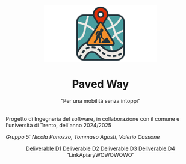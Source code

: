 <div align="center">
<img src=".\Wiki\Application Images\PavedWay_Solo_Logo.png" alt="PavedWay Logo" height="150px" width="300px"></img>
<h1>Paved Way</h1>
</div>
<div align="center">
<q>Per una mobilitá senza intoppi</q>
</div>
<div>
<br>
<p>Progetto di Ingegneria del software, in collaborazione con il comune e l'università di Trento, dell'anno 2024/2025</p>
<p><i>Gruppo 5: Nicola Panozzo, Tommaso Agosti, Valerio Cassone</i></p>
</div>
<div align="center">
<a href=".\Wiki\Deliverables\D1\D1Gruppo5.pdf">Deliverable D1</a>
<a href=".\Wiki\Deliverables\D2\D2Gruppo5.pdf">Deliverable D2</a>
<a href=".\Wiki\Deliverables\D3\D3Gruppo5.pdf">Deliverable D3</a>
<a href=".\Wiki\Deliverables\D4\D4Gruppo5.pdf">Deliverable D4</a>
</div>
</div>
<div align="center">
<q>LinkApiaryWOWOWOWO</q>
</div>